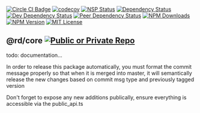 
[![Circle CI Badge][circleci-badge]][circleci-link]
[![codecov][codecov-image]][codecov-link]
[![NSP Status][nsp-image]][nsp-link]
[![Dependency Status][dependency-image]][dependency-link]
[![Dev Dependency Status][dev-dependency-image]][dev-dependency-link]
[![Peer Dependency Status][peer-dependency-image]][peer-dependency-link]
[![NPM Downloads][npm-downloads-image]][npm-downloads-link]
[![NPM Version][npm-version-image]][npm-version-link]
[![MIT License][npm-license-image]][npm-license-link]

## @rd/core [![Public or Private Repo][public-true-image]][public-true-link]

todo: documentation...

In order to release this package automatically, you must format the commit message properly so that when it is merged into master, it will semantically release the new changes based on commit msg type and previously tagged version

Don't forget to expose any new additions publically, ensure everything is accessible via the public_api.ts


[npm-icon]: https://nodei.co/npm/@rd/core.svg?downloads=true
[npm-icon-link]: https://npmjs.org/package/@rd/core
[circleci-badge]: https://circleci.com/gh/RentDynamics/ng-core.svg?style=shield
[circleci-link]: https://circleci.com/gh/rentdynamics/ng-core/tree/master
[codecov-image]: https://codecov.io/gh/RentDynamics/ng-core/branch/master/graph/badge.svg
[codecov-link]: https://codecov.io/gh/RentDynamics/ng-core
[nsp-image]: https://nodesecurity.io/orgs/rent-dynamics/projects/0b73ffc7-507b-4b70-ae71-035315f28a2e/badge
[nsp-link]: https://nodesecurity.io/orgs/rent-dynamics/projects/0b73ffc7-507b-4b70-ae71-035315f28a2e
[dependency-image]: https://david-dm.org/RentDynamics/ng-core/status.svg
[dependency-link]: https://david-dm.org/RentDynamics/ng-core
[dev-dependency-image]: https://david-dm.org/RentDynamics/ng-core/dev-status.svg
[dev-dependency-link]: https://david-dm.org/RentDynamics/ng-core?type=dev
[peer-dependency-image]: https://david-dm.org/RentDynamics/ng-core/peer-status.svg
[peer-dependency-link]: https://david-dm.org/RentDynamics/ng-core?type=peer
[public-true-image]: https://img.shields.io/badge/public-true-yellow.svg
[public-true-link]: https://img.shields.io/badge/public-true-yellow.svg
[private-true-image]: https://img.shields.io/badge/private-true-green.svg
[private-true-link]: https://img.shields.io/badge/private-true-green.svg
[npm-version-image]: https://img.shields.io/npm/v/@rd/core.svg
[npm-version-link]: https://www.npmjs.com/package/@rd/core
[npm-downloads-image]: https://img.shields.io/npm/dm/@rd/core.svg
[npm-downloads-link]: http://npm-stat.com/charts.html?package=@rd/core&from=2018-03-01
[npm-license-image]: https://img.shields.io/npm/l/@rd/core.svg
[npm-license-link]: LICENSE
[license-link]: http://opensource.org/licenses/MIT
